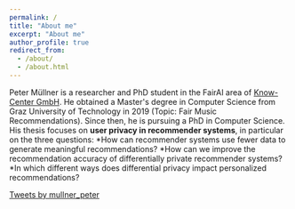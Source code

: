 ```yaml
---
permalink: /
title: "About me"
excerpt: "About me"
author_profile: true
redirect_from: 
  - /about/
  - /about.html
---
```


<!--Like many other Jekyll-based GitHub Pages templates, academicpages makes you separate the website's content from its form. The content & metadata of your website are in structured markdown files, while various other files constitute the theme, specifying how to transform that content & metadata into HTML pages. You keep these various markdown (.md), YAML (.yml), HTML, and CSS files in a public GitHub repository. Each time you commit and push an update to the repository, the [GitHub pages](https://pages.github.com/) service creates static HTML pages based on these files, which are hosted on GitHub's servers free of charge.-->

Peter Müllner is a researcher and PhD student in the FairAI area of [Know-Center GmbH](https://www.know-center.at/). He obtained a Master's degree in Computer Science from Graz University of Technology in 2019 (Topic: Fair Music Recommendations). Since then, he is pursuing a PhD in Computer Science. His thesis focuses on **user privacy in recommender systems**, in particular on the three questions: 
*How can recommender systems use fewer data to generate meaningful recommendations?
*How can we improve the recommendation accuracy of differentially private recommender systems?
*In which different ways does differential privacy impact personalized recommendations?


<a class="twitter-timeline" data-dnt="true" data-theme="light" href="https://twitter.com/mullner_peter?ref_src=twsrc%5Etfw">Tweets by mullner_peter</a> <script async src="https://platform.twitter.com/widgets.js" charset="utf-8"></script>
